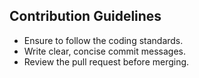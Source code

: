## Contribution Guidelines

- Ensure to follow the coding standards.
- Write clear, concise commit messages.
- Review the pull request before merging.